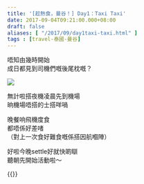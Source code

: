 ```yaml
---
title: '[趁熱食，曼谷！] Day1：Taxi Taxi'
date: 2017-09-04T09:21:00.000+08:00
draft: false
aliases: [ "/2017/09/day1taxi-taxi.html" ]
tags : [travel-泰國-曼谷]
---
```


唔知由幾時開始  
成日都見到司機們嘅後尾枕嘅？  

![](/images/bangkok1.jpg)

無計啦搭夜機凌晨先到機場  
晌機場唔搭的士搭咩喎  
  
晚餐响飛機度食  
都唔係好差啫  
（對上一次食好難食嘅係搭因航嗰陣）  
  
好啦今晚settle好就快啲瞓  
聽朝先開始活動啦～  
  
{{<bangkok>}}
